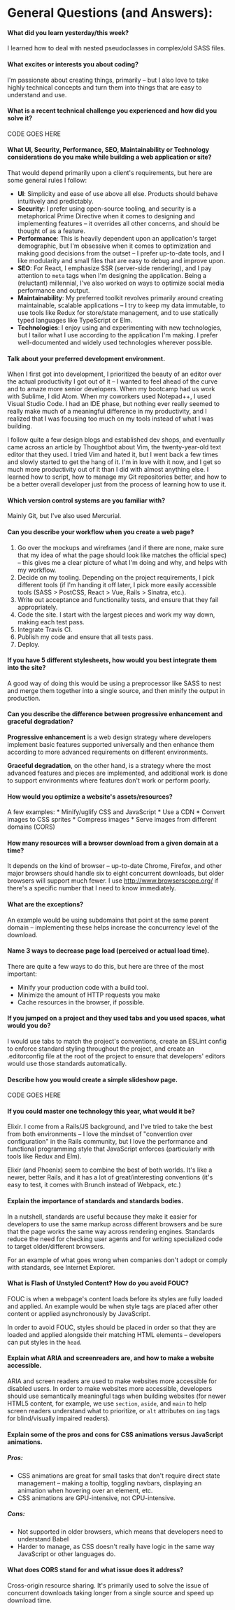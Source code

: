 # General Questions (and Answers):

#### What did you learn yesterday/this week?

I learned how to deal with nested pseudoclasses in complex/old SASS files.
  
#### What excites or interests you about coding?

I'm passionate about creating things, primarily – but I also love to take highly technical concepts and turn them into things that are easy to understand and use.

#### What is a recent technical challenge you experienced and how did you solve it?

CODE GOES HERE

#### What UI, Security, Performance, SEO, Maintainability or Technology considerations do you make while building a web application or site?

That would depend primarily upon a client's requirements, but here are some general rules I follow:
  
  - **UI**: Simplicity and ease of use above all else. Products should behave intuitively and predictably.
  - **Security**: I prefer using open-source tooling, and security is a metaphorical Prime Directive when it comes to designing and implementing features – it overrides all other concerns, and should be thought of as a feature.
  - **Performance**: This is heavily dependent upon an application's target demographic, but I'm obsessive when it comes to optimization and making good decisions from the outset – I prefer up-to-date tools, and I like modularity and small files that are easy to debug and improve upon.
  - **SEO**: For React, I emphasize SSR (server-side rendering), and I pay attention to `meta` tags when I'm designing the application. Being a (reluctant) millennial, I've also worked on ways to optimize social media performance and output.
  - **Maintainability**: My preferred toolkit revolves primarily around creating maintainable, scalable applications – I try to keep my data immutable, to use tools like Redux for store/state management, and to use statically typed languages like TypeScript or Elm.
  - **Technologies**: I enjoy using and experimenting with new technologies, but I tailor what I use according to the application I'm making. I prefer well-documented and widely used technologies wherever possible.
  
#### Talk about your preferred development environment.

When I first got into development, I prioritized the beauty of an editor over the actual productivity I got out of it – I wanted to feel ahead of the curve and to amaze more senior developers. When my bootcamp had us work with Sublime, I did Atom. When my coworkers used Notepad++, I used Visual Studio Code. I had an IDE phase, but nothing ever really seemed to really make much of a meaningful difference in my productivity, and I realized that I was focusing too much on my tools instead of what I was building.

I follow quite a few design blogs and established dev shops, and eventually came across an article by Thoughtbot about Vim, the twenty-year-old text editor that they used. I tried Vim and hated it, but I went back a few times and slowly started to get the hang of it. I'm in love with it now, and I get so much more productivity out of it than I did with almost anything else. I learned how to script, how to manage my Git repositories better, and how to be a better overall developer just from the process of learning how to use it.
  
#### Which version control systems are you familiar with?

Mainly Git, but I've also used Mercurial.
  
#### Can you describe your workflow when you create a web page?

  1. Go over the mockups and wireframes (and if there are none, make sure that my idea of what the page should look like matches the official spec) – this gives me a clear picture of what I'm doing and why, and helps with my workflow.
  2. Decide on my tooling. Depending on the project requirements, I pick different tools (if I'm handing it off later, I pick more easily accessible tools (SASS > PostCSS, React > Vue, Rails > Sinatra, etc.).
  3. Write out acceptance and functionality tests, and ensure that they fail appropriately.
  4. Code the site. I start with the largest pieces and work my way down, making each test pass.
  5. Integrate Travis CI.
  6. Publish my code and ensure that all tests pass.
  7. Deploy.

#### If you have 5 different stylesheets, how would you best integrate them into the site?

A good way of doing this would be using a preprocessor like SASS to nest and merge them together into a single source, and then minify the output in production.

#### Can you describe the difference between progressive enhancement and graceful degradation?

**Progressive enhancement** is a web design strategy where developers implement basic features supported universally and then enhance them according to more advanced requirements on different environments.

**Graceful degradation**, on the other hand, is a strategy where the most advanced features and pieces are implemented, and additional work is done to support environments where features don't work or perform poorly.

#### How would you optimize a website's assets/resources?

  A few examples:
    * Minify/uglify CSS and JavaScript
    * Use a CDN
    * Convert images to CSS sprites
    * Compress images
    * Serve images from different domains (CORS)
  
#### How many resources will a browser download from a given domain at a time?

It depends on the kind of browser – up-to-date Chrome, Firefox, and other major browsers should handle six to eight concurrent downloads, but older browsers will support much fewer. I use http://www.browserscope.org/ if there's a specific number that I need to know immediately.

#### What are the exceptions?

An example would be using subdomains that point at the same parent domain – implementing these helps increase the concurrency level of the download.

#### Name 3 ways to decrease page load (perceived or actual load time).

There are quite a few ways to do this, but here are three of the most important:
   * Minify your production code with a build tool.
   * Minimize the amount of HTTP requests you make
   * Cache resources in the browser, if possible.
   
#### If you jumped on a project and they used tabs and you used spaces, what would you do?

I would use tabs to match the project's conventions, create an ESLint config to enforce standard styling throughout the project, and create an .editorconfig file at the root of the project to ensure that developers' editors would use those standards automatically.
  
#### Describe how you would create a simple slideshow page.

  CODE GOES HERE

#### If you could master one technology this year, what would it be?

Elixir. I come from a Rails/JS background, and I've tried to take the best from both environments – I love the mindset of "convention over configuration" in the Rails community, but I love the performance and functional programming style that JavaScript enforces (particularly with tools like Redux and Elm).

Elixir (and Phoenix) seem to combine the best of both worlds. It's like a newer, better Rails, and it has a lot of great/interesting conventions (it's easy to test, it comes with Brunch instead of Webpack, etc.)
  
#### Explain the importance of standards and standards bodies.

In a nutshell, standards are useful because they make it easier for developers to use the same markup across different browsers and be sure that the page works the same way across rendering engines. Standards reduce the need for checking user agents and for writing specialized code to target older/different browsers.

For an example of what goes wrong when companies don't adopt or comply with standards, see Internet Explorer.

#### What is Flash of Unstyled Content? How do you avoid FOUC?

FOUC is when a webpage's content loads before its styles are fully loaded and applied. An example would be when style tags are placed after other content or applied asynchronously by JavaScript.

In order to avoid FOUC, styles should be placed in order so that they are loaded and applied alongside their matching HTML elements – developers can put styles in the `head`.
  
#### Explain what ARIA and screenreaders are, and how to make a website accessible.

ARIA and screen readers are used to make websites more accessible for disabled users. In order to make websites more accessible, developers should use semantically meaningful tags when building websites (for newer HTML5 content, for example, we use `section`, `aside`, and `main` to help screen readers understand what to prioritize, or `alt` attributes on `img` tags for blind/visually impaired readers).

#### Explain some of the pros and cons for CSS animations versus JavaScript animations.

##### Pros:
  - CSS animations are great for small tasks that don't require direct state management – making a tooltip, toggling navbars, displaying an animation when hovering over an element, etc.
  - CSS animations are GPU-intensive, not CPU-intensive.
  
##### Cons:
  - Not supported in older browsers, which means that developers need to understand Babel
  - Harder to manage, as CSS doesn't really have logic in the same way JavaScript or other languages do.
  
#### What does CORS stand for and what issue does it address?

Cross-origin resource sharing. It's primarily used to solve the issue of concurrent downloads taking longer from a single source and speed up download time.

